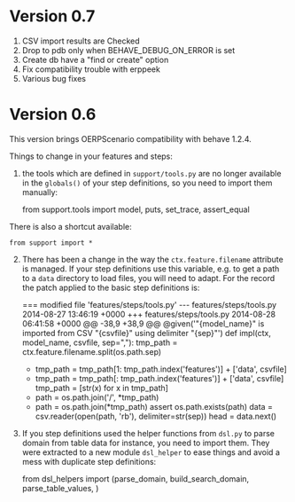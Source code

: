 Version 0.7
===========
  1. CSV import results are Checked
  2. Drop to pdb only when BEHAVE_DEBUG_ON_ERROR is set
  3. Create db have a "find or create" option
  4. Fix compatibility trouble with erppeek
  5. Various bug fixes


Version 0.6
===========


This version brings OERPScenario compatibility with behave 1.2.4. 

Things to change in your features and steps:

1. the tools which are defined in `support/tools.py` are no longer available in
the `globals()` of your step definitions, so you need to import them manually:

    from support.tools import model, puts, set_trace, assert_equal

There is also a shortcut available:

    from support import *



2. There has been a change in the way the `ctx.feature.filename` attribute is
managed. If your step definitions use this variable, e.g. to get a path to a
`data` directory to load files, you will need to adapt. For the record the
patch applied to the basic step definitions is:

    === modified file 'features/steps/tools.py'
    --- features/steps/tools.py     2014-08-27 13:46:19 +0000
    +++ features/steps/tools.py     2014-08-28 06:41:58 +0000
    @@ -38,9 +38,9 @@
     @given('"{model_name}" is imported from CSV "{csvfile}" using delimiter "{sep}"')
     def impl(ctx, model_name, csvfile, sep=","):
         tmp_path = ctx.feature.filename.split(os.path.sep)
    -    tmp_path = tmp_path[1: tmp_path.index('features')] + ['data', csvfile]
    +    tmp_path = tmp_path[: tmp_path.index('features')] + ['data', csvfile]
         tmp_path = [str(x) for x in tmp_path]
    -    path = os.path.join('/', *tmp_path)
    +    path = os.path.join(*tmp_path)
         assert os.path.exists(path)
         data = csv.reader(open(path, 'rb'), delimiter=str(sep))
         head = data.next()

3. If you step definitions used the helper functions from `dsl.py` to parse
domain from table data for instance, you need to import them. They were
extracted to a new module `dsl_helper` to ease things and avoid a mess with
duplicate step definitions:

    from dsl_helpers import (parse_domain,
                             build_search_domain,
                             parse_table_values,
                             )


